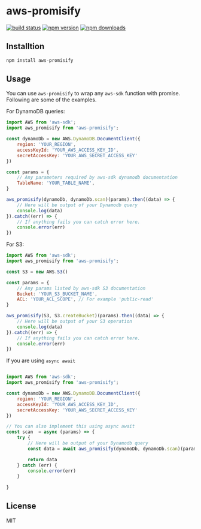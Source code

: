 # aws-promisify

[![build status](https://img.shields.io/travis/sudhiry/aws-promisify/master.svg?style=flat-square)](https://travis-ci.org/sudhiry/aws-promisify)
[![npm version](https://img.shields.io/npm/v/aws-promisify.svg?style=flat-square)](https://www.npmjs.com/package/aws-promisify)
[![npm downloads](https://img.shields.io/npm/dm/aws-promisify.svg?style=flat-square)](https://www.npmjs.com/package/aws-promisify)


## Installtion

```js
npm install aws-promisify
```

## Usage 

You can use `aws-promisify` to wrap any `aws-sdk` function with promise. Following are some of the examples.

For DynamoDB queries:

```js
import AWS from 'aws-sdk';
import aws_promisify from 'aws-promisify';

const dynamoDb = new AWS.DynamoDB.DocumentClient({
    region: 'YOUR_REGION',
    accessKeyId: 'YOUR_AWS_ACCESS_KEY_ID',
    secretAccessKey: 'YOUR_AWS_SECRET_ACCESS_KEY'
})

const params = {
    // Any parameters required by aws-sdk dynamodb documentation
    TableName: 'YOUR_TABLE_NAME',
}

aws_promisify(dynamoDb, dynamoDb.scan)(params).then((data) => {
    // Here will be output of your Dynamodb query 
    console.log(data)
}).catch((err) => {
    // If anything fails you can catch error here.
    console.error(err)
})

```

For S3:

```js
import AWS from 'aws-sdk';
import aws_promisify from 'aws-promisify';

const S3 = new AWS.S3()

const params = {
    // Any params listed by aws-sdk S3 documentation
    Bucket: 'YOUR_S3_BUCKET_NAME',
    ACL: 'YOUR_ACL_SCOPE', // For example 'public-read'
}

aws_promisify(S3, S3.createBucket)(params).then((data) => {
    // Here will be output of your S3 operation
    console.log(data)
}).catch((err) => {
    // If anything fails you can catch error here.
    console.error(err)
})

```

If you are using `async await` 

```js

import AWS from 'aws-sdk';
import aws_promisify from 'aws-promisify';

const dynamoDb = new AWS.DynamoDB.DocumentClient({
    region: 'YOUR_REGION',
    accessKeyId: 'YOUR_AWS_ACCESS_KEY_ID',
    secretAccessKey: 'YOUR_AWS_SECRET_ACCESS_KEY'
})

// You can also implement this using async await
const scan  = async (params) => {
    try {
        // Here will be output of your Dynamodb query 
        const data = await aws_promisify(dynamoDb, dynamoDb.scan)(params)

        return data
    } catch (err) {
        console.error(err)
    }
    
}
```

## License

MIT